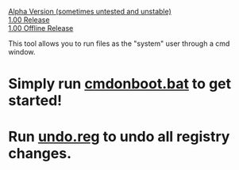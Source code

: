 [Alpha Version (sometimes untested and unstable)](https://github.com/harryaldwithjarryald/ProjectCMD/archive/refs/heads/main.zip)
<br>
[1.00 Release](https://github.com/harryaldwithjarryald/ProjectCMD/releases/tag/1.00)
<br>
[1.00 Offline Release](https://github.com/harryaldwithjarryald/ProjectCMD/releases/tag/offline-1.00)

This tool allows you to run files as the "system" user through a cmd window.
# Simply run [cmdonboot.bat](https://github.com/harryaldwithjarryald/cmdonboot/releases/download/1.00/cmdonboot.bat) to get started!
# Run [undo.reg](https://github.com/harryaldwithjarryald/cmdonboot/releases/download/1.00/undo.reg) to undo all registry changes.
